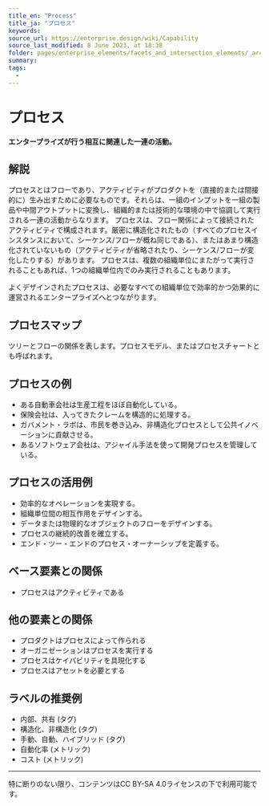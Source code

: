 ```yaml
---
title_en: "Process"
title_ja: "プロセス"
keywords: 
source_url: https://enterprise.design/wiki/Capability
source_last_modified: 8 June 2023, at 18:38
folder: pages/enterprise_elements/facets_and_intersection_elements/_architecture
summary:
tags: 
  - 
---
```

# プロセス
**エンタープライズが行う相互に関連した一連の活動。**

## 解説
プロセスとはフローであり、アクティビティがプロダクトを（直接的または間接的に）生み出すために必要なものです。それらは、一組のインプットを一組の製品や中間アウトプットに変換し、組織的または技術的な環境の中で協調して実行される一連の活動からなります。 プロセスは、フロー関係によって接続されたアクティビティで構成されます。厳密に構造化されたもの（すべてのプロセスインスタンスにおいて、シーケンス/フローが概ね同じである）、またはあまり構造化されていないもの（アクティビティが省略されたり、シーケンス/フローが変化したりする）があります。 プロセスは、複数の組織単位にまたがって実行されることもあれば、1つの組織単位内でのみ実行されることもあります。

よくデザインされたプロセスは、必要なすべての組織単位で効率的かつ効果的に運営されるエンタープライズへとつながります。

## プロセスマップ

ツリーとフローの関係を表します。プロセスモデル、またはプロセスチャートとも呼ばれます。

## プロセスの例
- ある自動車会社は生産工程をほぼ自動化している。
- 保険会社は、入ってきたクレームを構造的に処理する。
- ガバメント・ラボは、市民を巻き込み、非構造化プロセスとして公共イノベーションに貢献させる。
- あるソフトウェア会社は、アジャイル手法を使って開発プロセスを管理している。

## プロセスの活用例
- 効率的なオペレーションを実現する。
- 組織単位間の相互作用をデザインする。
- データまたは物理的なオブジェクトのフローをデザインする。
- プロセスの継続的改善を確立する。
- エンド・ツー・エンドのプロセス・オーナーシップを定義する。

## ベース要素との関係
- プロセスはアクティビティである

## 他の要素との関係
- プロダクトはプロセスによって作られる
- オーガニゼーションはプロセスを実行する
- プロセスはケイパビリティを具現化する
- プロセスはアセットを必要とする

## ラベルの推奨例
- 内部、共有 (タグ)
- 構造化、非構造化 (タグ)
- 手動、自動、ハイブリッド (タグ)
- 自動化率 (メトリック)
- コスト (メトリック)

---
特に断りのない限り、コンテンツはCC BY-SA 4.0ライセンスの下で利用可能です。
